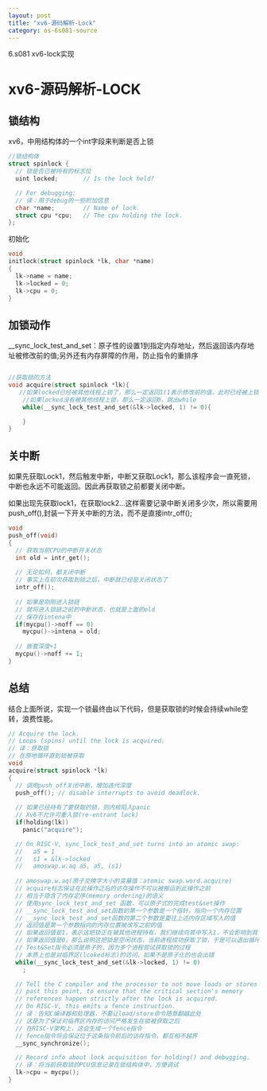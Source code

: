 ```yaml
---
layout: post
title: "xv6-源码解析-Lock"
category: os-6s081-source
---
```


6.s081 xv6-lock实现

# xv6-源码解析-LOCK

## 锁结构

xv6，中用结构体的一个int字段来判断是否上锁

```c
//锁结构体
struct spinlock {
  // 锁是否已被持有的标志位
  uint locked;       // Is the lock held?

  // For debugging:
  // 译：用于debug的一些附加信息
  char *name;        // Name of lock.
  struct cpu *cpu;   // The cpu holding the lock.
};
```

初始化

```c
void
initlock(struct spinlock *lk, char *name)
{
  lk->name = name;
  lk->locked = 0;
  lk->cpu = 0;
}
```



## 加锁动作

__sync_lock_test_and_set：原子性的设置1到指定内存地址，然后返回该内存地址被修改前的值;另外还有内存屏障的作用，防止指令的重排序

```c

//获取锁的方法
void acquire(struct spinlock *lk){
   //如果locked已经被其他线程上锁了，那么一定返回1(1表示修改前的值，此时已经被上锁了，所以是1)，while继续重试
    //如果locked没有被其他线程上锁，那么一定返回0，跳出while
    while(__sync_lock_test_and_set(&lk->locked, 1) != 0){

    } 
}
```

## 关中断

​	    如果先获取Lock1，然后触发中断，中断又获取Lock1，那么该程序会一直死锁，中断也永远不可能返回。因此再获取锁之前都要关闭中断。

​		如果出现先获取lock1，在获取lock2...这样需要记录中断关闭多少次，所以需要用push_off(),封装一下开关中断的方法，而不是直接intr_off();

```c
void
push_off(void)
{
  // 获取当前CPU的中断开关状态
  int old = intr_get();
  
  // 无论如何，都关闭中断
  // 事实上在初次获取到锁之后，中断就已经是关闭状态了
  intr_off();
  
  // 如果是刚刚进入锁链
  // 就将进入锁链之前的中断状态，也就是上面的old
  // 保存在intena中
  if(mycpu()->noff == 0)
    mycpu()->intena = old;
  
  // 嵌套深度+1
  mycpu()->noff += 1;
}

```

## 总结

结合上面所说，实现一个锁最终由以下代码，但是获取锁的时候会持续while空转，浪费性能。

```c
// Acquire the lock.
// Loops (spins) until the lock is acquired.
// 译：获取锁
// 在原地循环直到锁被获取
void
acquire(struct spinlock *lk)
{
  // 调用push_off关闭中断，增加迭代深度
  push_off(); // disable interrupts to avoid deadlock.
  
  // 如果已经持有了要获取的锁，则内核陷入panic
  // Xv6不允许可重入锁(re-entrant lock)
  if(holding(lk))
    panic("acquire");

  // On RISC-V, sync_lock_test_and_set turns into an atomic swap:
  //   a5 = 1
  //   s1 = &lk->locked
  //   amoswap.w.aq a5, a5, (s1)
  
  // amoswap.w.aq(原子交换字大小的变量值：atomic swap.word.acquire)
  // acquire标志保证在此操作之后的访存操作不可以被搬运到此操作之前
  // 相当于隐含了内存定序(memory ordering)的语义
  // 使用sync_lock_test_and_set 函数，可以原子式的完成test&set操作
  // __sync_lock_test_and_set函数的第一个参数是一个指针，指向一个内存位置
  // __sync_lock_test_and_set函数的第二个参数是要往上述内存区域写入的值
  // 返回值是第一个参数指向的内存位置被改写之前的值
  // 如果返回值是1，表示这把锁正在被其他进程持有，我们继续向其中写入1，不会影响到其他进程
  // 如果返回值是0，那么说明这把锁是空闲状态，当前进程成功获取了锁，于是可以退出循环
  // Test&Set指令必须是原子的，因为多个进程尝试获取锁的过程
  // 本质上也是对临界区(lcoked标志)的访问，如果不是原子化的也会出错
  while(__sync_lock_test_and_set(&lk->locked, 1) != 0)
    ;

  // Tell the C compiler and the processor to not move loads or stores
  // past this point, to ensure that the critical section's memory
  // references happen strictly after the lock is acquired.
  // On RISC-V, this emits a fence instruction.
  // 译：告知C编译器和处理器，不要让load/store命令随意翻越此处
  // 这是为了保证对临界区内存的访问严格发生在锁被获取之后
  // 在RISC-V架构上，这会生成一个fence指令
  // fence指令将会保证位于这条指令前后的访存指令，都互相不越界
  __sync_synchronize();

  // Record info about lock acquisition for holding() and debugging.
  // 译：将当前获取锁的PCU信息记录在锁结构体中，方便调试
  lk->cpu = mycpu();
}

```



